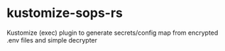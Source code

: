 # kustomize-sops-rs
Kustomize (exec) plugin to generate secrets/config map from encrypted .env files and simple decrypter
